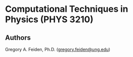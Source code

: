 # Computational Techniques in Physics (PHYS 3210)

## Authors
Gregory A. Feiden, Ph.D. (<gregory.feiden@ung.edu>)
